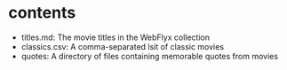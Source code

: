 # contents

* titles.md: The movie titles in the WebFlyx collection
* classics.csv: A comma-separated lsit of classic movies
* quotes: A directory of files containing memorable quotes from movies
